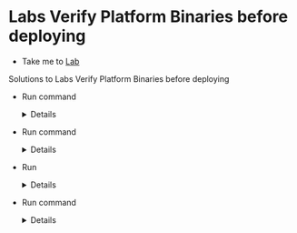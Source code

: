 # Labs Verify Platform Binaries before deploying
  - Take me to [Lab](https://kodekloud.com/courses/1378608/lectures/31704395)

Solutions to Labs Verify Platform Binaries before deploying
- Run command

  <details>
  ```
  $ wget -O /opt/kubernetes.tar.gz https://dl.k8s.io/v1.20.0/kubernetes.tar.gz

  ```
  </details>
- Run command

  <details>
  ```
  $ shasum -a512 /opt/kubernetes.tar.gz

  ```
  </details>

- Run

  <details>
  ```

      $ cd /opt/

      $ tar -xf kubernetes.tar.gz
      $ cd kubernetes
      $ echo "v1.20.0-modified" > version
      $ cd ..
      $ tar -czf kubernetes-modified.tar.gz kubernetes
      $ shasum -a512 kubernetes-modified.tar.gz
  ```
  </details>


- Run command

  <details>
  ```
  $ shasum -a512 /opt/kubernetes.tar.gz

  ```
  </details>
